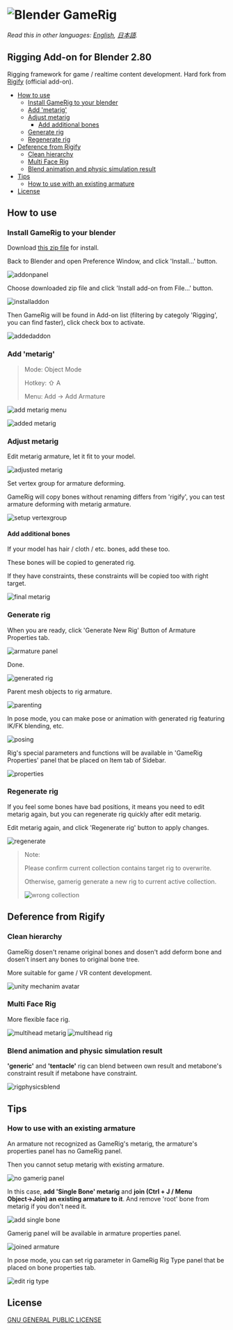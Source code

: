 # ![Blender GameRig](images/logo.png "Logo")

*Read this in other languages: [English](README.md), [日本語](README.ja.md).*

## Rigging Add-on for Blender 2.80

Rigging framework for game / realtime content development. Hard fork from [Rigify](https://archive.blender.org/wiki/index.php/Extensions:2.6/Py/Scripts/Rigging/Rigify/) (official add-on).

<!-- TOC -->

- [How to use](#how-to-use)
  - [Install GameRig to your blender](#install-gamerig-to-your-blender)
  - [Add 'metarig'](#add-metarig)
  - [Adjust metarig](#adjust-metarig)
    - [Add additional bones](#add-additional-bones)
  - [Generate rig](#generate-rig)
  - [Regenerate rig](#regenerate-rig)
- [Deference from Rigify](#deference-from-rigify)
  - [Clean hierarchy](#clean-hierarchy)
  - [Multi Face Rig](#multi-face-rig)
  - [Blend animation and physic simulation result](#blend-animation-and-physic-simulation-result)
- [Tips](#tips)
  - [How to use with an existing armature](#how-to-use-with-an-existing-armature)
- [License](#license)

<!-- /TOC -->

## How to use

### Install GameRig to your blender

Download [this zip file](https://github.com/SAM-tak/BlenderGameRig/releases/download/v1.0-RC1/BlenderGameRig-1-0-RC1.zip) for install.

Back to Blender and open Preference Window, and click 'Install...' button.

![addonpanel](images/addonpanel.jpg "addonpanel")

Choose downloaded zip file and click 'Install add-on from File...' button.

![installaddon](images/installaddon.jpg "installaddon")

Then GameRig will be found in Add-on list (filtering by categoly 'Rigging', you can find faster), click check box to activate.

![addedaddon](images/addedaddon.jpg "addedaddon")

### Add 'metarig'

> Mode: Object Mode
>
> Hotkey: ⇧ A
>
> Menu: Add → Add Armature

![add metarig menu](images/addmetarig.jpg "add metarig menu")

![added metarig](images/metarig.jpg "added metarig")

### Adjust metarig

Edit metarig armature, let it fit to your model.

![adjusted metarig](images/adjustmetarig.jpg "adjusted metarig")

Set vertex group for armature deforming.

GameRig will copy bones without renaming differs from 'rigify', you can test armature deforming with metarig armature.

![setup vertexgroup](images/setupvertexgroup.jpg "setup vertexgroup")

#### Add additional bones

If your model has hair / cloth / etc. bones, add these too.

These bones will be copied to generated rig.

If they have constraints, these constraints will be copied too with right target.

![final metarig](images/finalmetarig.jpg "final metarig")

### Generate rig

When you are ready, click 'Generate New Rig' Button of Armature Properties tab.

![armature panel](images/armaturepanel.jpg "armature panel")

Done.

![generated rig](images/generatedrig.jpg "generated rig")

Parent mesh objects to rig armature.

![parenting](images/parenting.jpg "parenting")

In pose mode, you can make pose or animation with generated rig featuring IK/FK blending, etc.

![posing](images/posing.jpg "posing")

Rig's special parameters and functions will be available in 'GameRig Properties' panel that be placed on Item tab of Sidebar.

![properties](images/properties.jpg "properties")

### Regenerate rig

If you feel some bones have bad positions, it means you need to edit metarig again, but you can regenerate rig quickly after edit metarig.

Edit metarig again, and click 'Regenerate rig' button to apply changes.

![regenerate](images/regenerate.jpg "regenerate")
> Note:
>
> Please confirm current collection contains target rig to overwrite.
>
> Otherwise, gamerig generate a new rig to current active collection.
>
> ![wrong collection](images/wrongcollection.jpg "wrong collection")

## Deference from Rigify

### Clean hierarchy

GameRig dosen't rename original bones and dosen't add deform bone and dosen't insert any bones to original bone tree.

More suitable for game / VR content development.

![unity mechanim avatar](images/unitymechanimavatar.jpg "unity mechanim avatar")

### Multi Face Rig

More flexible face rig.

![multihead metarig](images/multiheadmetarig.jpg "multihead metarig")
![multihead rig](images/multiheadrig.jpg "multihead rig")

### Blend animation and physic simulation result

**'generic'** and **'tentacle'** rig can blend between own result and metabone's constraint result if metabone have constraint.

![rigphysicsblend](images/rigphysicsblend.gif "rigphysicsblend")

## Tips

### How to use with an existing armature

An armature not recognized as GameRig's metarig, the armature's properties panel has no GameRig panel.

Then you cannot setup metarig with existing armature.

![no gamerig panel](images/nogamerigpanel.jpg "no gamerig panel")

In this case, **add 'Single Bone' metarig** and **join (Ctrl + J / Menu Object→Join) an existing armature to it**. And remove 'root' bone from metarig if you don't need it.

![add single bone](images/addsinglebone.jpg "add single bone")

Gamerig panel will be available in armature properties panel.

![joined armature](images/joinedarmature.jpg "joined armature")

In pose mode, you can set rig parameter in GameRig Rig Type panel that be placed on bone properties tab.

![edit rig type](images/editrigtype.jpg "edit rig type")

## License

[GNU GENERAL PUBLIC LICENSE](LICENSE)
